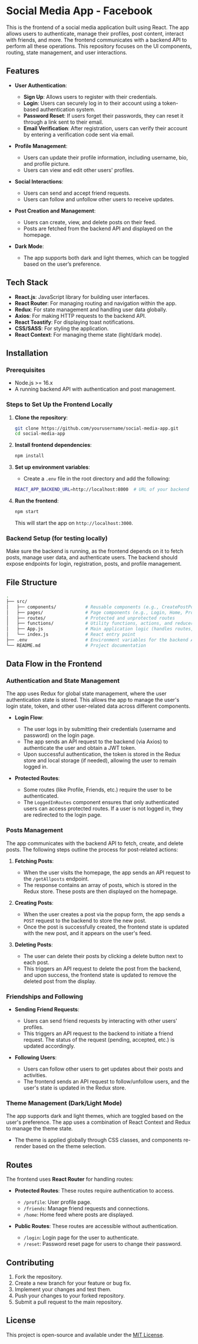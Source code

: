 # Social Media App - Facebook

This is the frontend of a social media application built using React. The app allows users to authenticate, manage their profiles, post content, interact with friends, and more. The frontend communicates with a backend API to perform all these operations. This repository focuses on the UI components, routing, state management, and user interactions.

## Features

- **User Authentication**:
  - **Sign Up**: Allows users to register with their credentials.
  - **Login**: Users can securely log in to their account using a token-based authentication system.
  - **Password Reset**: If users forget their passwords, they can reset it through a link sent to their email.
  - **Email Verification**: After registration, users can verify their account by entering a verification code sent via email.

- **Profile Management**:
  - Users can update their profile information, including username, bio, and profile picture.
  - Users can view and edit other users' profiles.
  
- **Social Interactions**:
  - Users can send and accept friend requests.
  - Users can follow and unfollow other users to receive updates.
  
- **Post Creation and Management**:
  - Users can create, view, and delete posts on their feed.
  - Posts are fetched from the backend API and displayed on the homepage.
  
- **Dark Mode**:
  - The app supports both dark and light themes, which can be toggled based on the user’s preference.

## Tech Stack

- **React.js**: JavaScript library for building user interfaces.
- **React Router**: For managing routing and navigation within the app.
- **Redux**: For state management and handling user data globally.
- **Axios**: For making HTTP requests to the backend API.
- **React Toastify**: For displaying toast notifications.
- **CSS/SASS**: For styling the application.
- **React Context**: For managing theme state (light/dark mode).

## Installation

### Prerequisites

- Node.js >= 16.x
- A running backend API with authentication and post management.

### Steps to Set Up the Frontend Locally

1. **Clone the repository**:
   ```bash
   git clone https://github.com/yourusername/social-media-app.git
   cd social-media-app
   ```

2. **Install frontend dependencies**:
   ```bash
   npm install
   ```

3. **Set up environment variables**:
   - Create a `.env` file in the root directory and add the following:
   ```bash
   REACT_APP_BACKEND_URL=http://localhost:8000  # URL of your backend
   ```

4. **Run the frontend**:
   ```bash
   npm start
   ```

   This will start the app on `http://localhost:3000`.

### Backend Setup (for testing locally)
Make sure the backend is running, as the frontend depends on it to fetch posts, manage user data, and authenticate users. The backend should expose endpoints for login, registration, posts, and profile management.

## File Structure

```bash
.
├── src/
│   ├── components/           # Reusable components (e.g., CreatePostPopup, Navbar)
│   ├── pages/                # Page components (e.g., Login, Home, Profile)
│   ├── routes/               # Protected and unprotected routes
│   ├── functions/            # Utility functions, actions, and reducers (e.g., Redux logic)
│   ├── App.js                # Main application logic (handles routes, state, and API calls)
│   └── index.js              # React entry point
├── .env                      # Environment variables for the backend API URL
└── README.md                 # Project documentation
```

## Data Flow in the Frontend

### Authentication and State Management

The app uses Redux for global state management, where the user authentication state is stored. This allows the app to manage the user's login state, token, and other user-related data across different components.

- **Login Flow**:
  - The user logs in by submitting their credentials (username and password) on the login page.
  - The app sends an API request to the backend (via Axios) to authenticate the user and obtain a JWT token.
  - Upon successful authentication, the token is stored in the Redux store and local storage (if needed), allowing the user to remain logged in.
  
- **Protected Routes**:
  - Some routes (like Profile, Friends, etc.) require the user to be authenticated.
  - The `LoggedInRoutes` component ensures that only authenticated users can access protected routes. If a user is not logged in, they are redirected to the login page.
  
### Posts Management

The app communicates with the backend API to fetch, create, and delete posts. The following steps outline the process for post-related actions:

1. **Fetching Posts**:
   - When the user visits the homepage, the app sends an API request to the `/getAllposts` endpoint.
   - The response contains an array of posts, which is stored in the Redux store. These posts are then displayed on the homepage.

2. **Creating Posts**:
   - When the user creates a post via the popup form, the app sends a `POST` request to the backend to store the new post.
   - Once the post is successfully created, the frontend state is updated with the new post, and it appears on the user's feed.

3. **Deleting Posts**:
   - The user can delete their posts by clicking a delete button next to each post.
   - This triggers an API request to delete the post from the backend, and upon success, the frontend state is updated to remove the deleted post from the display.

### Friendships and Following

- **Sending Friend Requests**:
  - Users can send friend requests by interacting with other users' profiles.
  - This triggers an API request to the backend to initiate a friend request. The status of the request (pending, accepted, etc.) is updated accordingly.

- **Following Users**:
  - Users can follow other users to get updates about their posts and activities.
  - The frontend sends an API request to follow/unfollow users, and the user's state is updated in the Redux store.

### Theme Management (Dark/Light Mode)

The app supports dark and light themes, which are toggled based on the user's preference. The app uses a combination of React Context and Redux to manage the theme state.

- The theme is applied globally through CSS classes, and components re-render based on the theme selection.
  
## Routes

The frontend uses **React Router** for handling routes:

- **Protected Routes**: These routes require authentication to access.
  - `/profile`: User profile page.
  - `/friends`: Manage friend requests and connections.
  - `/home`: Home feed where posts are displayed.
  
- **Public Routes**: These routes are accessible without authentication.
  - `/login`: Login page for the user to authenticate.
  - `/reset`: Password reset page for users to change their password.

## Contributing

1. Fork the repository.
2. Create a new branch for your feature or bug fix.
3. Implement your changes and test them.
4. Push your changes to your forked repository.
5. Submit a pull request to the main repository.

## License

This project is open-source and available under the [MIT License](LICENSE).
